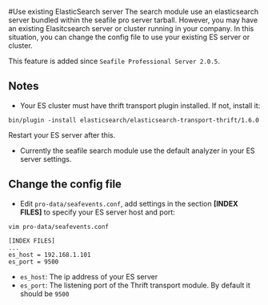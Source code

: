 #Use existing ElasticSearch server
The search module use an elasticsearch server bundled within the seafile pro server tarball. However, you may have an existing Elasitcsearch server or cluster running in your company. In this situation, you can change the config file to use your existing ES server or cluster.

This feature is added since `Seafile Professional Server 2.0.5`.

## Notes

- Your ES cluster must have thrift transport plugin installed. If not, install it:

```
bin/plugin -install elasticsearch/elasticsearch-transport-thrift/1.6.0
```

Restart your ES server after this.

- Currently the seafile search module use the default analyzer in your ES server settings. 


## Change the config file

- Edit `pro-data/seafevents.conf`, add settings in the section **[INDEX FILES]** to specify your ES server host and port:

```
vim pro-data/seafevents.conf
```

```
[INDEX FILES]
...
es_host = 192.168.1.101
es_port = 9500
```

- `es_host`: The ip address of your ES server
- `es_port`: The listening port of the Thrift transport module. By default it should be `9500`
